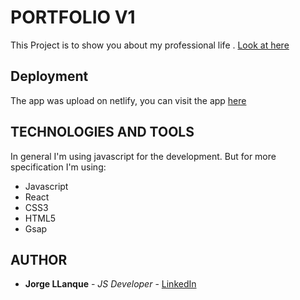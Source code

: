# PORTFOLIO V1
This Project is to show you about my professional life . [Look at here](https://jorge-llanque.netlify.app/)

## Deployment
 The app was upload on netlify, you can visit the app [here](https://jorge-llanque.netlify.app/)

## TECHNOLOGIES AND TOOLS
 In general I'm using javascript for the development. But for more specification I'm using:
 * Javascript
 * React
 * CSS3
 * HTML5
 * Gsap

## AUTHOR
* **Jorge LLanque** - *JS Developer* - [LinkedIn](https://www.linkedin.com/in/jorgellanque)
